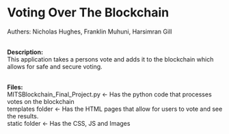 <h1>Voting Over The Blockchain</h1>
Authers: Nicholas Hughes, Franklin Muhuni, Harsimran Gill<br><br>

<b>Description:</b><br>
This application takes a persons vote and adds it to the blockchain which allows for safe and secure voting.<br><br>

<b>Files:</b><br>
MITSBlockchain_Final_Project.py <- Has the python code that processes votes on the blockchain<br>
templates folder <- Has the HTML pages that allow for users to vote and see the results.<br>
static folder <- Has the CSS, JS and Images<br>
